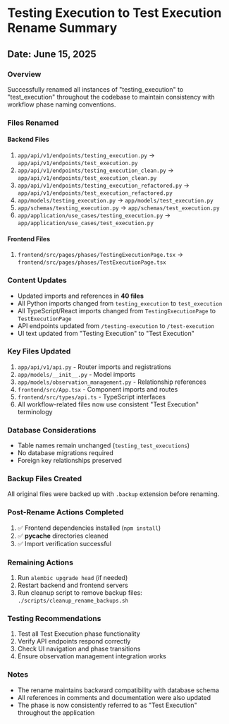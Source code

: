 # Testing Execution to Test Execution Rename Summary

## Date: June 15, 2025

### Overview
Successfully renamed all instances of "testing_execution" to "test_execution" throughout the codebase to maintain consistency with workflow phase naming conventions.

### Files Renamed

#### Backend Files
1. `app/api/v1/endpoints/testing_execution.py` → `app/api/v1/endpoints/test_execution.py`
2. `app/api/v1/endpoints/testing_execution_clean.py` → `app/api/v1/endpoints/test_execution_clean.py`
3. `app/api/v1/endpoints/testing_execution_refactored.py` → `app/api/v1/endpoints/test_execution_refactored.py`
4. `app/models/testing_execution.py` → `app/models/test_execution.py`
5. `app/schemas/testing_execution.py` → `app/schemas/test_execution.py`
6. `app/application/use_cases/testing_execution.py` → `app/application/use_cases/test_execution.py`

#### Frontend Files
1. `frontend/src/pages/phases/TestingExecutionPage.tsx` → `frontend/src/pages/phases/TestExecutionPage.tsx`

### Content Updates
- Updated imports and references in **40 files**
- All Python imports changed from `testing_execution` to `test_execution`
- All TypeScript/React imports changed from `TestingExecutionPage` to `TestExecutionPage`
- API endpoints updated from `/testing-execution` to `/test-execution`
- UI text updated from "Testing Execution" to "Test Execution"

### Key Files Updated
1. `app/api/v1/api.py` - Router imports and registrations
2. `app/models/__init__.py` - Model imports
3. `app/models/observation_management.py` - Relationship references
4. `frontend/src/App.tsx` - Component imports and routes
5. `frontend/src/types/api.ts` - TypeScript interfaces
6. All workflow-related files now use consistent "Test Execution" terminology

### Database Considerations
- Table names remain unchanged (`testing_test_executions`)
- No database migrations required
- Foreign key relationships preserved

### Backup Files Created
All original files were backed up with `.backup` extension before renaming.

### Post-Rename Actions Completed
1. ✅ Frontend dependencies installed (`npm install`)
2. ✅ __pycache__ directories cleaned
3. ✅ Import verification successful

### Remaining Actions
1. Run `alembic upgrade head` (if needed)
2. Restart backend and frontend servers
3. Run cleanup script to remove backup files: `./scripts/cleanup_rename_backups.sh`

### Testing Recommendations
1. Test all Test Execution phase functionality
2. Verify API endpoints respond correctly
3. Check UI navigation and phase transitions
4. Ensure observation management integration works

### Notes
- The rename maintains backward compatibility with database schema
- All references in comments and documentation were also updated
- The phase is now consistently referred to as "Test Execution" throughout the application